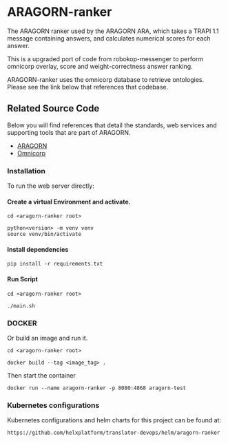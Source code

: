 # ARAGORN-ranker

The ARAGORN ranker used by the ARAGORN ARA, which takes a TRAPI 1.1 message containing answers, and calculates numerical scores for each answer.

This is a upgraded port of code from robokop-messenger to perform omnicorp overlay, score and weight-correctness answer ranking.

ARAGORN-ranker uses the omnicorp database to retrieve ontologies. Please see the link below that references that codebase.

## Related Source Code
Below you will find references that detail the standards, web services and supporting tools that are part of ARAGORN. 

* [ARAGORN](https://github.com/ranking-agent/aragorn)
* [Omnicorp](https://github.com/NCATS-Gamma/omnicorp)

### Installation

To run the web server directly:

#### Create a virtual Environment and activate.

    cd <aragorn-ranker root>

    python<version> -m venv venv
    source venv/bin/activate
    
#### Install dependencies

    pip install -r requirements.txt

#### Run Script
  
    cd <aragorn-ranker root>

    ./main.sh
    
 ### DOCKER 
   Or build an image and run it.

    cd <aragorn-ranker root>

    docker build --tag <image_tag> .

   Then start the container

    docker run --name aragorn-ranker -p 8080:4868 aragorn-test

### Kubernetes configurations

Kubernetes configurations and helm charts for this project can be found at: 

    https://github.com/helxplatform/translator-devops/helm/aragorn-ranker
